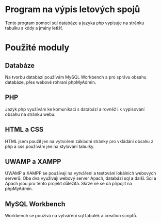 # Program na výpis letových spojů
Tento program pomocí sql databáze a jazyka php vypisuje na stránku tabulku s kódy a jmény letišť.
# Použité moduly
## Databáze
Na tvorbu databází používám MySQL Workbench a pro správu obsahu databáze, přes webové rohraní phpMyAdmin.
## PHP
Jazyk php využívám ke komunikaci s databází a rovněž i k vypisování obsahu na stránku webu.
## HTML a CSS
HTML jsem použil jen na vytvoření základní stránky pro vkládání obsahu z php a css používám jen na stylování tabulky.
## UWAMP a XAMPP
UWAMP a XAMPP se používají na vytváření a testování lokálních webových serverů. Oba dva využívají webový server Apach, databázi sql a další. Sql a Apach jsou pro tento projekt důležitá. Skrze ně se dá připojit na phpMyAdmin.  

## MySQL Workbench
Workbench se používá na vytváření sql tabulek a creation scriptů. 
